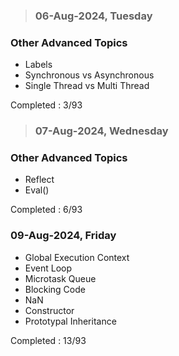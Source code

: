 > ### 06-Aug-2024, Tuesday

### Other Advanced Topics
- Labels
- Synchronous vs Asynchronous
- Single Thread vs Multi Thread

Completed : 3/93

> ### 07-Aug-2024, Wednesday

### Other Advanced Topics
- Reflect
- Eval()

Completed : 6/93

### 09-Aug-2024, Friday

- Global Execution Context
- Event Loop
- Microtask Queue
- Blocking Code
- NaN
- Constructor
- Prototypal Inheritance

Completed : 13/93